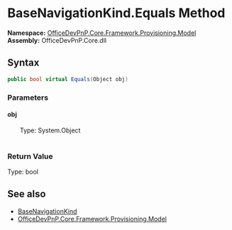 # BaseNavigationKind.Equals Method  
  

**Namespace:** [OfficeDevPnP.Core.Framework.Provisioning.Model](OfficeDevPnP.Core.Framework.Provisioning.Model.md)  
**Assembly:** OfficeDevPnP.Core.dll  
## Syntax
```C#
public bool virtual Equals(Object obj)
```
### Parameters
#### obj  
&emsp;&emsp;Type: System.Object  
&emsp;&emsp;  

  

### Return Value
Type: bool  

## See also
- [BaseNavigationKind](OfficeDevPnP.Core.Framework.Provisioning.Model.BaseNavigationKind.md) 
- [OfficeDevPnP.Core.Framework.Provisioning.Model](OfficeDevPnP.Core.Framework.Provisioning.Model.md) 

